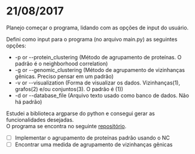 # 21/08/2017
Planejo começar o programa, lidando com as opções de input do usuário.   

Defini como input para o programa (no arquivo main.py) as seguintes opções:
* -p or --protein_clustering (Método de agrupamento de proteínas. O padrão é o neighborhood correlation)
* -g or --genomic_clustering (Método de agrupamento de vizinhanças gênicas. Preciso pensar em um padrão)
* -v or --visualization (Forma de visualizar os dados. Vizinhanças(1), grafos(2) e/ou conjuntos(3). O padrão é (1))
* -d or --database_file (Arquivo texto usado como banco de dados. Não há padrão)

Estudei a biblioteca argparse do python e consegui gerar as funcionalidades desejadas.  
O programa se encontra no seguinte [repositório](https://github.com/igorfratel/genome-groups).

- [ ] Implementar o agrupamento de proteínas padrão usando o NC
- [ ] Encontrar uma medida de agrupamento de vizinhanças gênicas
